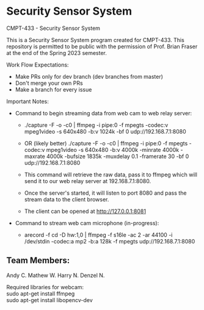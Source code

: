 # Security Sensor System

CMPT-433 - Security Sensor System

This is a Security Sensor System program created for CMPT-433. This repository is permitted to be public with the permission of Prof. Brian Fraser at the end of the Spring 2023 semester.

Work Flow Expectations:
- Make PRs only for dev branch (dev branches from master)
- Don't merge your own PRs
- Make a branch for every issue

Important Notes:
- Command to begin streaming data from web cam to web relay server:
    - ./capture -F -o -c0 | ffmpeg -i pipe:0 -f mpegts -codec:v mpeg1video -s 640x480 -b:v 1024k -bf 0 udp://192.168.7.1:8080
    - OR (likely better) ./capture -F -o -c0 | ffmpeg -i pipe:0 -f mpegts -codec:v mpeg1video -s 640x480 -b:v 4000k -minrate 4000k -maxrate 4000k -bufsize 1835k -muxdelay 0.1 -framerate 30 -bf 0 udp://192.168.7.1:8080

    - This command will retrieve the raw data, pass it to ffmpeg which will send it to our web relay server at 192.168.7.1:8080.
    - Once the server's started, it will listen to port 8080 and pass the stream data to the client browser.
    - The client can be opened at http://127.0.0.1:8081

- Command to stream web cam microphone (in-progress):
    - arecord -f cd -D hw:1,0 | ffmpeg -f s16le -ac 2 -ar 44100 -i /dev/stdin -codec:a mp2 -b:a 128k -f mpegts udp://192.168.7.1:8080

Team Members:
-------------
Andy C.
Mathew W.
Harry N.
Denzel N.


Required libraries for webcam:<br>
sudo apt-get install ffmpeg<br>
sudo apt-get install libopencv-dev<br>
